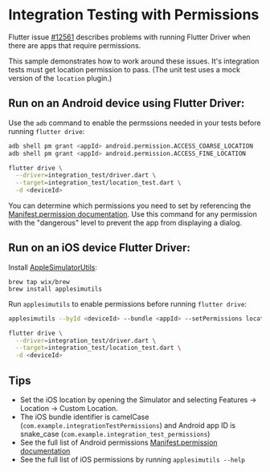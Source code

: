 # Integration Testing with Permissions

Flutter issue [#12561](https://github.com/flutter/flutter/issues/12561)
describes problems with running Flutter Driver when there are apps that require
permissions.

This sample demonstrates how to work around these issues. It's integration tests
must get location permission to pass. (The unit test uses a mock version of the
`location` plugin.)

## Run on an Android device using Flutter Driver:

Use the `adb` command to enable the permssions needed in your tests before 
running `flutter drive`:

```bash
adb shell pm grant <appId> android.permission.ACCESS_COARSE_LOCATION
adb shell pm grant <appId> android.permission.ACCESS_FINE_LOCATION

flutter drive \
  --driver=integration_test/driver.dart \
  --target=integration_test/location_test.dart \
  -d <deviceId>
```

You can determine which permissions you need to set by referencing the
[Manifest.permission documentation][android-permissions]. Use this command for
any permission with the "dangerous" level to prevent the app from displaying a
dialog.

## Run on an iOS device Flutter Driver:

Install [AppleSimulatorUtils](https://github.com/wix/AppleSimulatorUtils):

```
brew tap wix/brew
brew install applesimutils
```

Run `applesimutils` to enable permissions before running `flutter drive`:

```bash
applesimutils --byId <deviceId> --bundle <appId> --setPermissions location=always

flutter drive \
  --driver=integration_test/driver.dart \
  --target=integration_test/location_test.dart \
  -d <deviceId>
```


## Tips
- Set the iOS location by opening the Simulator and selecting Features ->
  Location -> Custom Location.
- The iOS bundle identifier is camelCase (`com.example.integrationTestPermissions`) and
  Android app ID is snake_case (`com.example.integration_test_permissions`)
- See the full list of Android permissions [Manifest.permission
  documentation][android-permissions]
- See the full list of iOS permissions by running `applesimutils --help`

[android-permissions]: https://developer.android.com/reference/android/Manifest.permission
